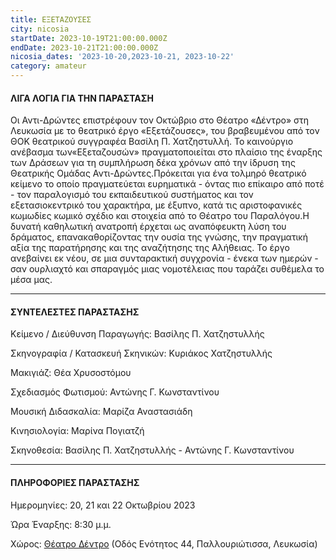 ```yaml
---
title: ΕΞΕΤΑΖΟΥΣΕΣ
city: nicosia
startDate: 2023-10-19T21:00:00.000Z
endDate: 2023-10-21T21:00:00.000Z
nicosia_dates: '2023-10-20,2023-10-21, 2023-10-22'
category: amateur
---
```


#### ΛΙΓΑ ΛΟΓΙΑ ΓΙΑ ΤΗΝ ΠΑΡΑΣΤΑΣΗ

Οι Αντι-Δρώντες επιστρέφουν τον Οκτώβριο στο Θέατρο «Δέντρο» στη Λευκωσία με το θεατρικό έργο «Εξετάζουσες», του βραβευμένου από τον ΘΟΚ θεατρικού	συγγραφέα	Βασίλη Π. Χατζηστυλλή.	Το καινούργιο	ανέβασμα	των«Εξεταζουσών» πραγματοποιείται στο πλαίσιο της έναρξης των Δράσεων για τη συμπλήρωση δέκα χρόνων από την ίδρυση της Θεατρικής Ομάδας Αντι-Δρώντες.Πρόκειται για ένα	τολμηρό	θεατρικό	κείμενο το	οποίο πραγματεύεται ευρηματικά - όντας πιο επίκαιρο από ποτέ - τον παραλογισμό του εκπαιδευτικού συστήματος	και τον εξετασιοκεντρικό	του χαρακτήρα,	με έξυπνο, κατά τις αριστοφανικές	κωμωδίες	κωμικό σχέδιο και στοιχεία	από το Θέατρο του Παραλόγου.Η δυνατή καθηλωτική	ανατροπή	έρχεται ως αναπόφευκτη	λύση του δράματος, επανακαθορίζοντας την ουσία της γνώσης, την πραγματική αξία της παρατήρησης και της αναζήτησης της Αλήθειας. Το έργο ανεβαίνει εκ νέου, σε μια συνταρακτική συγχρονία - ένεκα των ημερών - σαν ουρλιαχτό και σπαραγμός μιας νομοτέλειας που ταράζει συθέμελα το μέσα μας.

***

#### ΣΥΝΤΕΛΕΣΤΕΣ ΠΑΡΑΣΤΑΣΗΣ

Κείμενο / Διεύθυνση Παραγωγής:	Βασίλης Π. Χατζηστυλλής

Σκηνογραφία / Κατασκευή Σκηνικών:	Κυριάκος Χατζηστυλλής

Μακιγιάζ:	Θέα Χρυσοστόμου

Σχεδιασμός Φωτισμού:	Αντώνης Γ. Κωνσταντίνου

Μουσική Διδασκαλία:	Μαρίζα Αναστασιάδη

Κινησιολογία:	Μαρίνα Πογιατζή

Σκηνοθεσία:	Βασίλης Π. Χατζηστυλλής - Αντώνης Γ. Κωνσταντίνου

***

#### ΠΛΗΡΟΦΟΡΙΕΣ ΠΑΡΑΣΤΑΣΗΣ

Ημερομηνίες: 20, 21 και 22 Οκτωβρίου 2023

Ώρα Έναρξης:	8:30 μ.μ.

Χώρος: [Θέατρο Δέντρο](https://www.google.gr/maps/place/%CE%98%CE%AD%CE%B1%CF%84%CF%81%CE%BF+%CE%94%CE%AD%CE%BD%CF%84%CF%81%CE%BF/@35.1778146,33.3889681,17z/data=!3m1!4b1!4m6!3m5!1s0x14de170b08c2c23f:0x17cd0ebf63c7196d!8m2!3d35.1778102!4d33.391543!16s%2Fg%2F11c1njb_bp?hl=el\&entry=ttu) (Οδός Ενότητος 44, Παλλουριώτισσα, Λευκωσία)
